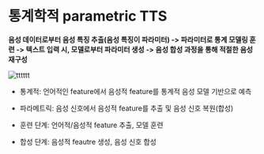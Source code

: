 # 통계학적 parametric TTS

**음성 데이터로부터 음성 특징 추출(음성 특징이 파라미터) -> 파라미터로 통계 모델링 훈련 -> 텍스트 입력 시, 모델로부터 파라미터 생성 -> 음성 합성 과정을 통해 적절한 음성 재구성**

![tttttt](https://user-images.githubusercontent.com/59636424/132984075-22b4ca90-10da-4581-ab34-f5099c5eaeb0.PNG)

* 통계적: 언어적인 feature에서 음성적 feature를 통계적 음성 모델 기반으로 예측

* 파라메트릭: 음성 신호에서 음성적 feature를 추출 및 음성 신호 복원(합성)

* 훈련 단계: 언어적/음성적 feature 추출, 모델 훈련

* 합성 단계: 음성적 feautre 생성, 음성 신호 합성 
